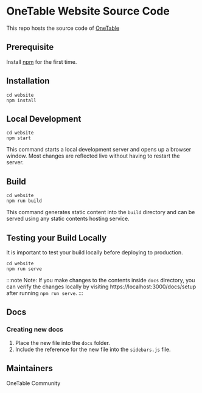 # OneTable Website Source Code

This repo hosts the source code of [OneTable](https://onetable.dev)

## Prerequisite

Install [npm](https://treehouse.github.io/installation-guides/mac/node-mac.html) for the first time.

## Installation

```console
cd website
npm install
```

## Local Development

```console
cd website
npm start
```

This command starts a local development server and opens up a browser window. 
Most changes are reflected live without having to restart the server.

## Build

```console
cd website
npm run build
```

This command generates static content into the `build` directory and can be served using any static contents hosting service.

## Testing your Build Locally
It is important to test your build locally before deploying to production.

```console
cd website
npm run serve
```
:::note Note:
If you make changes to the contents inside `docs` directory, you can verify the changes locally by visiting
https://localhost:3000/docs/setup after running `npm run serve`. 
:::

## Docs
### Creating new docs
1. Place the new file into the `docs` folder.
2. Include the reference for the new file into the `sidebars.js` file.


## Maintainers
OneTable Community

